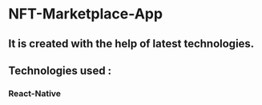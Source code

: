 # NFT-Marketplace-App

## It is created with the help of latest technologies.
## Technologies used :
### React-Native
